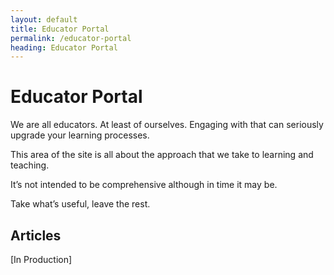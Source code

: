 ```yaml
---
layout: default
title: Educator Portal
permalink: /educator-portal
heading: Educator Portal
---
```


# Educator Portal

We are all educators. At least of ourselves. Engaging with that can seriously upgrade your learning processes.

This area of the site is all about the approach that we take to learning and teaching.

It’s not intended to be comprehensive although in time it may be.

Take what’s useful, leave the rest.

## Articles

[In Production]
